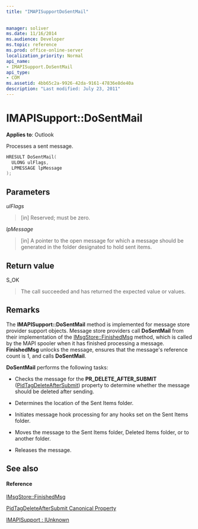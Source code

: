 ```yaml
---
title: "IMAPISupportDoSentMail"
 
 
manager: soliver
ms.date: 11/16/2014
ms.audience: Developer
ms.topic: reference
ms.prod: office-online-server
localization_priority: Normal
api_name:
- IMAPISupport.DoSentMail
api_type:
- COM
ms.assetid: 4bb65c2a-9926-42da-9161-47836e8de40a
description: "Last modified: July 23, 2011"
---
```


# IMAPISupport::DoSentMail

  
  
**Applies to**: Outlook 
  
Processes a sent message.
  
```cpp
HRESULT DoSentMail(
  ULONG ulFlags,
  LPMESSAGE lpMessage
);
```

## Parameters

 _ulFlags_
  
> [in] Reserved; must be zero.
    
 _lpMessage_
  
> [in] A pointer to the open message for which a message should be generated in the folder designated to hold sent items.
    
## Return value

S_OK 
  
> The call succeeded and has returned the expected value or values.
    
## Remarks

The **IMAPISupport::DoSentMail** method is implemented for message store provider support objects. Message store providers call **DoSentMail** from their implementation of the [IMsgStore::FinishedMsg](imsgstore-finishedmsg.md) method, which is called by the MAPI spooler when it has finished processing a message. **FinishedMsg** unlocks the message, ensures that the message's reference count is 1, and calls **DoSentMail**.
  
 **DoSentMail** performs the following tasks: 
  
- Checks the message for the **PR_DELETE_AFTER_SUBMIT** ([PidTagDeleteAfterSubmit](pidtagdeleteaftersubmit-canonical-property.md)) property to determine whether the message should be deleted after sending.
    
- Determines the location of the Sent Items folder.
    
- Initiates message hook processing for any hooks set on the Sent Items folder.
    
- Moves the message to the Sent Items folder, Deleted Items folder, or to another folder.
    
- Releases the message.
    
## See also

#### Reference

[IMsgStore::FinishedMsg](imsgstore-finishedmsg.md)
  
[PidTagDeleteAfterSubmit Canonical Property](pidtagdeleteaftersubmit-canonical-property.md)
  
[IMAPISupport : IUnknown](imapisupportiunknown.md)

